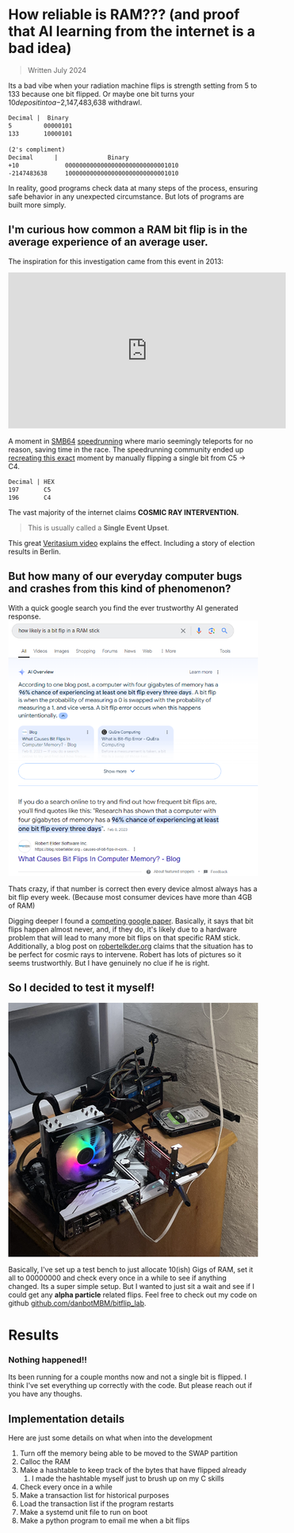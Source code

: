 # How reliable is RAM??? (and proof that AI learning from the internet is a bad idea)
> Written July 2024   

Its a bad vibe when your radiation machine flips is strength setting from 5 to 133 because one bit flipped. Or maybe one bit turns your $10 deposit into a -$2,147,483,638 withdrawl.

```
Decimal |  Binary 
5         00000101      
133       10000101

(2's compliment)
Decimal      |              Binary
+10             00000000000000000000000000001010
-2147483638     10000000000000000000000000001010
```

In reality, good programs check data at many steps of the process, ensuring safe behavior in any unexpected circumstance. But lots of programs are built more simply. 

## __I'm curious how common a RAM bit flip is in the average experience of an average user.__

The inspiration for this investigation came from this event in 2013:

<iframe width="560" height="315" src="https://www.youtube.com/embed/bhBf5crp0i8?si=S_n_JAchit8QArQh&amp;start=8" title="YouTube video player" frameborder="0" allow="accelerometer; autoplay; clipboard-write; encrypted-media; gyroscope; picture-in-picture; web-share" referrerpolicy="strict-origin-when-cross-origin" allowfullscreen></iframe>

A moment in [SMB64]() [speedrunning]() where mario seemingly teleports for no reason, saving time in the race. The speedrunning community ended up [recreating this exact](https://youtu.be/X5cwuYFUUAY) moment by manually flipping a single bit from C5 -> C4.
```
Decimal | HEX
197       C5
196       C4
```

The vast majority of the internet claims **__COSMIC RAY INTERVENTION.__**

> This is usually called a **Single Event Upset**.

This great [Veritasium video](https://youtu.be/AaZ_RSt0KP8?si=ZsEFT5lE5HrtOSyK) explains the effect. Including a story of election results in Berlin.

## But how many of our everyday computer bugs and crashes from this kind of phenomenon?

With a quick google search you find the ever trustworthy AI generated response.
![Google Search for bit flips](image.png)

Thats crazy, if that number is correct then every device almost always has a bit flip every week. (Because most consumer devices have more than 4GB of RAM)

Digging deeper I found a [competing google paper](https://www.cs.toronto.edu/~bianca/papers/sigmetrics09.pdf). Basically, it says that bit flips happen almost never, and, if they do, it's likely due to a hardware problem that will lead to many more bit flips on that specific RAM stick. Additionally, a blog post on [robertelkder.org](https://blog.robertelder.org/causes-of-bit-flips-in-computer-memory/#:~:text=If%20you%20do%20a%20search,bit%20flip%20every%20three%20days%22.) claims that the situation has to be perfect for cosmic rays to intervene. Robert has lots of pictures so it seems trustworthly. But I have genuinely no clue if he is right.

## So I decided to test it myself!

<img src="lab.jpg" alt="drawing" heigth="300px"/>

Basically, I've set up a test bench to just allocate 10(ish) Gigs of RAM, set it all to 00000000 and check every once in a while to see if anything changed. Its a super simple setup. But I wanted to just sit a wait and see if I could get any __alpha particle__ related flips. Feel free to check out my code on github [github.com/danbotMBM/bitflip_lab](https://github.com/danbotMBM/bitflip_lab/blob/master/mem_check.c).

# Results

### **__Nothing happened!!__**

Its been running for a couple months now and not a single bit is flipped. I think I've set everything up correctly with the code. But please reach out if you have any thoughs.

## Implementation details

Here are just some details on what when into the development

1. Turn off the memory being able to be moved to the SWAP partition
2. Calloc the RAM
3. Make a hashtable to keep track of the bytes that have flipped already
   1. I made the hashtable myself just to brush up on my C skills
4. Check every once in a while
5. Make a transaction list for historical purposes
6. Load the transaction list if the program restarts
7. Make a systemd unit file to run on boot
8. Make a python program to email me when a bit flips

